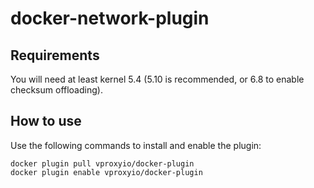 # docker-network-plugin

## Requirements

You will need at least kernel 5.4 (5.10 is recommended, or 6.8 to enable checksum offloading).

## How to use

Use the following commands to install and enable the plugin:

```shell
docker plugin pull vproxyio/docker-plugin
docker plugin enable vproxyio/docker-plugin
```
